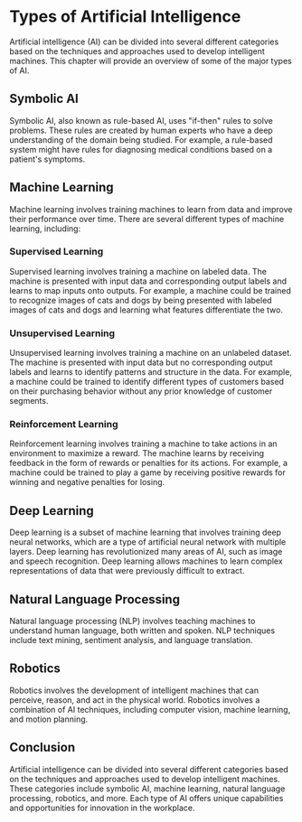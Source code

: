 Types of Artificial Intelligence
===================================================================================================

Artificial intelligence (AI) can be divided into several different categories based on the techniques and approaches used to develop intelligent machines. This chapter will provide an overview of some of the major types of AI.

Symbolic AI
-----------

Symbolic AI, also known as rule-based AI, uses "if-then" rules to solve problems. These rules are created by human experts who have a deep understanding of the domain being studied. For example, a rule-based system might have rules for diagnosing medical conditions based on a patient's symptoms.

Machine Learning
----------------

Machine learning involves training machines to learn from data and improve their performance over time. There are several different types of machine learning, including:

### Supervised Learning

Supervised learning involves training a machine on labeled data. The machine is presented with input data and corresponding output labels and learns to map inputs onto outputs. For example, a machine could be trained to recognize images of cats and dogs by being presented with labeled images of cats and dogs and learning what features differentiate the two.

### Unsupervised Learning

Unsupervised learning involves training a machine on an unlabeled dataset. The machine is presented with input data but no corresponding output labels and learns to identify patterns and structure in the data. For example, a machine could be trained to identify different types of customers based on their purchasing behavior without any prior knowledge of customer segments.

### Reinforcement Learning

Reinforcement learning involves training a machine to take actions in an environment to maximize a reward. The machine learns by receiving feedback in the form of rewards or penalties for its actions. For example, a machine could be trained to play a game by receiving positive rewards for winning and negative penalties for losing.

Deep Learning
-------------

Deep learning is a subset of machine learning that involves training deep neural networks, which are a type of artificial neural network with multiple layers. Deep learning has revolutionized many areas of AI, such as image and speech recognition. Deep learning allows machines to learn complex representations of data that were previously difficult to extract.

Natural Language Processing
---------------------------

Natural language processing (NLP) involves teaching machines to understand human language, both written and spoken. NLP techniques include text mining, sentiment analysis, and language translation.

Robotics
--------

Robotics involves the development of intelligent machines that can perceive, reason, and act in the physical world. Robotics involves a combination of AI techniques, including computer vision, machine learning, and motion planning.

Conclusion
----------

Artificial intelligence can be divided into several different categories based on the techniques and approaches used to develop intelligent machines. These categories include symbolic AI, machine learning, natural language processing, robotics, and more. Each type of AI offers unique capabilities and opportunities for innovation in the workplace.
